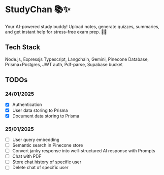 # StudyChan 📚✨
Your AI-powered study buddy! Upload notes, generate quizzes, summaries, and get instant help for stress-free exam prep. 🧠💡

## Tech Stack
Node.js, Expressjs Typescript, Langchain, Gemini, Pinecone Database, Prisma+Postgres, JWT auth, Pdf-parse, Supabase bucket
</p>

## TODOs

### 24/01/2025
- [x] Authentication
- [x] User data storing to Prisma
- [x] Document data storing to Prisma

### 25/01/2025
- [ ] User query embedding
- [ ] Semantic search in Pinecone store
- [ ] Convert janky response into well-structured AI response with Prompts
- [ ] Chat with PDF
- [ ] Store chat history of specific user
- [ ] Delete chat of specific user
